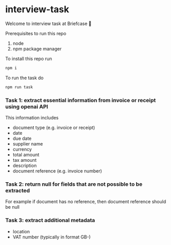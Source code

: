 # interview-task

Welcome to interview task at Briefcase 👋

Prerequisites to run this repo
1. node
2. npm package manager

To install this repo run

```bash
npm i
```

To run the task do

```bash
npm run task
```

### Task 1: extract essential information from invoice or receipt using openai API

This information includes

- document type (e.g. invoice or receipt)
- date
- due date
- supplier name
- currency
- total amount
- tax amount
- description
- document reference (e.g. invoice number)

### Task 2: return null for fields that are not possible to be extracted

For example if document has no reference, then document reference should be null

### Task 3: extract additional metadata

- location
- VAT number (typically in format GB-<numbers>)